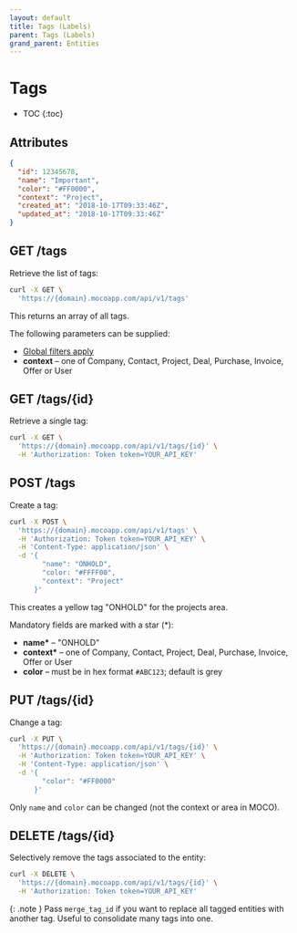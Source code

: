 ```yaml
---
layout: default
title: Tags (Labels)
parent: Tags (Labels)
grand_parent: Entities
---
```


# Tags

- TOC
{:toc}

## Attributes

```json
{
  "id": 12345678,
  "name": "Important",
  "color": "#FF0000",
  "context": "Project",
  "created_at": "2018-10-17T09:33:46Z",
  "updated_at": "2018-10-17T09:33:46Z"
}
```

## GET /tags

Retrieve the list of tags:

```bash
curl -X GET \
  'https://{domain}.mocoapp.com/api/v1/tags'
```

This returns an array of all tags.

The following parameters can be supplied:

- [Global filters apply](../entities#global-filters)
- **context** – one of Company, Contact, Project, Deal, Purchase, Invoice, Offer or User

## GET /tags/{id}

Retrieve a single tag:

```bash
curl -X GET \
  'https://{domain}.mocoapp.com/api/v1/tags/{id}' \
  -H 'Authorization: Token token=YOUR_API_KEY'
```

## POST /tags

Create a tag:

```bash
curl -X POST \
  'https://{domain}.mocoapp.com/api/v1/tags' \
  -H 'Authorization: Token token=YOUR_API_KEY' \
  -H 'Content-Type: application/json' \
  -d '{
        "name": "ONHOLD",
        "color: "#FFFF00",
        "context": "Project"
      }'
```

This creates a yellow tag "ONHOLD" for the projects area.

Mandatory fields are marked with a star (\*):

- **name\*** – "ONHOLD"
- **context\*** – one of Company, Contact, Project, Deal, Purchase, Invoice, Offer or User 
- **color** – must be in hex format `#ABC123`; default is grey 

## PUT /tags/{id}

Change a tag:

```bash
curl -X PUT \
  'https://{domain}.mocoapp.com/api/v1/tags/{id}' \
  -H 'Authorization: Token token=YOUR_API_KEY' \
  -H 'Content-Type: application/json' \
  -d '{
        "color": "#FF0000"
      }'
```

Only `name` and `color` can be changed (not the context or area in MOCO).

## DELETE /tags/{id}

Selectively remove the tags associated to the entity:

```bash
curl -X DELETE \
  'https://{domain}.mocoapp.com/api/v1/tags/{id}' \
  -H 'Authorization: Token token=YOUR_API_KEY'
```

{: .note }
Pass `merge_tag_id` if you want to replace all tagged entities with another tag. Useful to consolidate many tags into one.
